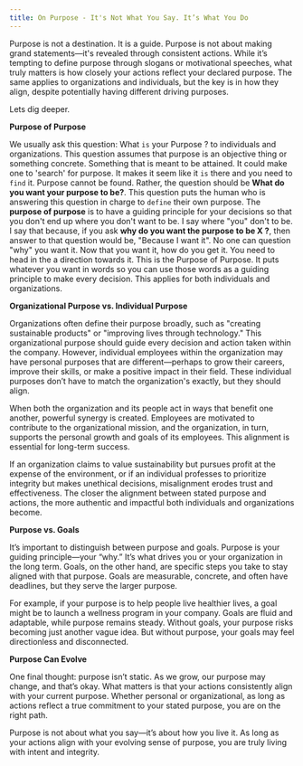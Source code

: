 ```yaml
---
title: On Purpose - It's Not What You Say. It’s What You Do
---
```

Purpose is not a destination. It is a guide. Purpose is not about making grand statements—it's revealed through consistent actions. While it’s tempting to define purpose through slogans or motivational speeches, what truly matters is how closely your actions reflect your declared purpose. The same applies to organizations and individuals, but the key is in how they align, despite potentially having different driving purposes.

Lets dig deeper. 

**Purpose of Purpose**

We usually ask this question: What `is` your Purpose ? to individuals and organizations. This question assumes that purpose is an objective thing or something concrete. Something that is meant to be attained. It could make one to 'search' for purpose.  It makes it seem like it `is` there and you need to `find` it. Purpose cannot be found. Rather, the question should be **What do you want your purpose to be?**. This question puts the human who is answering this question in charge to `define` their own purpose. The **purpose of purpose** is to have a guiding principle for your decisions so that you don't end up where you don't want to be. I say where "you" don't to be. I say that because, if you ask **why do you want the purpose to be X ?**, then answer to that question would be, "Because I want it". No one can question "why" you want it. Now that you want it, how do you get it. You need to head in the a direction towards it. This is the Purpose of Purpose. It puts whatever you want in words so you can use those words as a guiding principle to make every decision. This applies for both individuals and organizations. 

**Organizational Purpose vs. Individual Purpose**

Organizations often define their purpose broadly, such as "creating sustainable products" or "improving lives through technology." This organizational purpose should guide every decision and action taken within the company. However, individual employees within the organization may have personal purposes that are different—perhaps to grow their careers, improve their skills, or make a positive impact in their field. These individual purposes don’t have to match the organization's exactly, but they should align.

When both the organization and its people act in ways that benefit one another, powerful synergy is created. Employees are motivated to contribute to the organizational mission, and the organization, in turn, supports the personal growth and goals of its employees. This alignment is essential for long-term success.

If an organization claims to value sustainability but pursues profit at the expense of the environment, or if an individual professes to prioritize integrity but makes unethical decisions, misalignment erodes trust and effectiveness. The closer the alignment between stated purpose and actions, the more authentic and impactful both individuals and organizations become.

**Purpose vs. Goals**

It’s important to distinguish between purpose and goals. Purpose is your guiding principle—your “why.” It’s what drives you or your organization in the long term. Goals, on the other hand, are specific steps you take to stay aligned with that purpose. Goals are measurable, concrete, and often have deadlines, but they serve the larger purpose.

For example, if your purpose is to help people live healthier lives, a goal might be to launch a wellness program in your company. Goals are fluid and adaptable, while purpose remains steady. Without goals, your purpose risks becoming just another vague idea. But without purpose, your goals may feel directionless and disconnected.

**Purpose Can Evolve**

One final thought: purpose isn’t static. As we grow, our purpose may change, and that’s okay. What matters is that your actions consistently align with your current purpose. Whether personal or organizational, as long as actions reflect a true commitment to your stated purpose, you are on the right path.

Purpose is not about what you say—it’s about how you live it. As long as your actions align with your evolving sense of purpose, you are truly living with intent and integrity.